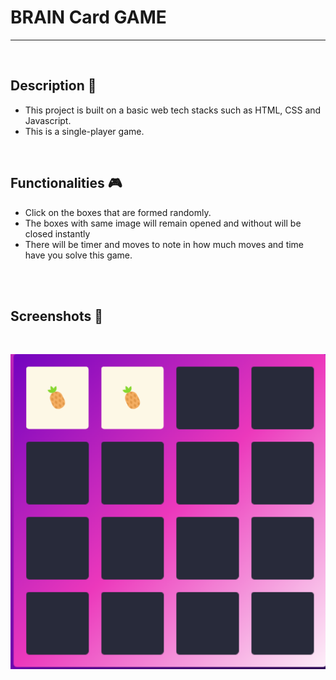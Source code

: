 # **BRAIN Card GAME** 

---

<br>

## **Description 📃** 
- This project is built on a basic web tech stacks such as HTML, CSS and Javascript.
- This is a single-player game.

<br>

## **Functionalities 🎮** 
- Click on the boxes that are formed randomly.
- The boxes with same image will remain opened and without will be closed instantly 
- There will be timer and moves to note in how much moves and time have you solve this game.
<br>


<br>

## **Screenshots 📸**

<br>

![image](./assets/braincard.png)

<br>
